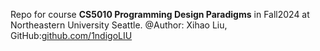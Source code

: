 Repo for course **CS5010 Programming Design Paradigms** in Fall2024 at Northeastern University Seattle.
@Author: Xihao Liu, GitHub:[github.com/1ndigoLIU](github.com/1ndigoLIU)
